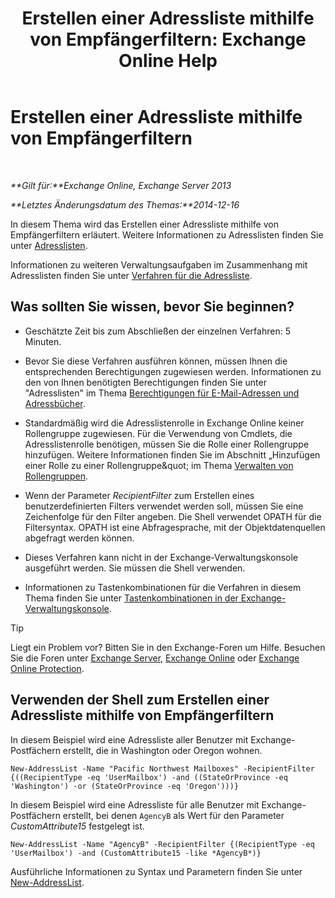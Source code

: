 ﻿---
title: 'Erstellen einer Adressliste mithilfe von Empfängerfiltern: Exchange Online Help'
TOCTitle: Erstellen einer Adressliste mithilfe von Empfängerfiltern
ms:assetid: 8eabea64-97c6-40af-b61c-9b6a125cbdf1
ms:mtpsurl: https://technet.microsoft.com/de-de/library/Bb123718(v=EXCHG.150)
ms:contentKeyID: 50476230
ms.date: 05/23/2018
mtps_version: v=EXCHG.150
ms.translationtype: MT
---

# Erstellen einer Adressliste mithilfe von Empfängerfiltern

 

_**Gilt für:**Exchange Online, Exchange Server 2013_

_**Letztes Änderungsdatum des Themas:**2014-12-16_

In diesem Thema wird das Erstellen einer Adressliste mithilfe von Empfängerfiltern erläutert. Weitere Informationen zu Adresslisten finden Sie unter [Adresslisten](address-lists-exchange-2013-help.md).

Informationen zu weiteren Verwaltungsaufgaben im Zusammenhang mit Adresslisten finden Sie unter [Verfahren für die Adressliste](address-list-procedures-exchange-2013-help.md).

## Was sollten Sie wissen, bevor Sie beginnen?

  - Geschätzte Zeit bis zum Abschließen der einzelnen Verfahren: 5 Minuten.

  - Bevor Sie diese Verfahren ausführen können, müssen Ihnen die entsprechenden Berechtigungen zugewiesen werden. Informationen zu den von Ihnen benötigten Berechtigungen finden Sie unter "Adresslisten" im Thema [Berechtigungen für E-Mail-Adressen und Adressbücher](email-address-and-address-book-permissions-exchange-2013-help.md).

  - Standardmäßig wird die Adresslistenrolle in Exchange Online keiner Rollengruppe zugewiesen. Für die Verwendung von Cmdlets, die Adresslistenrolle benötigen, müssen Sie die Rolle einer Rollengruppe hinzufügen. Weitere Informationen finden Sie im Abschnitt „Hinzufügen einer Rolle zu einer Rollengruppe\&quot; im Thema [Verwalten von Rollengruppen](manage-role-groups-exchange-2013-help.md).

  - Wenn der Parameter *RecipientFilter* zum Erstellen eines benutzerdefinierten Filters verwendet werden soll, müssen Sie eine Zeichenfolge für den Filter angeben. Die Shell verwendet OPATH für die Filtersyntax. OPATH ist eine Abfragesprache, mit der Objektdatenquellen abgefragt werden können.

  - Dieses Verfahren kann nicht in der Exchange-Verwaltungskonsole ausgeführt werden. Sie müssen die Shell verwenden.

  - Informationen zu Tastenkombinationen für die Verfahren in diesem Thema finden Sie unter [Tastenkombinationen in der Exchange-Verwaltungskonsole](keyboard-shortcuts-in-the-exchange-admin-center-exchange-online-protection-help.md).


> [!TIP]
> Liegt ein Problem vor? Bitten Sie in den Exchange-Foren um Hilfe. Besuchen Sie die Foren unter <A href="https://go.microsoft.com/fwlink/p/?linkid=60612">Exchange Server</A>, <A href="https://go.microsoft.com/fwlink/p/?linkid=267542">Exchange Online</A> oder <A href="https://go.microsoft.com/fwlink/p/?linkid=285351">Exchange Online Protection</A>.



## Verwenden der Shell zum Erstellen einer Adressliste mithilfe von Empfängerfiltern

In diesem Beispiel wird eine Adressliste aller Benutzer mit Exchange-Postfächern erstellt, die in Washington oder Oregon wohnen.

    New-AddressList -Name "Pacific Northwest Mailboxes" -RecipientFilter {((RecipientType -eq 'UserMailbox') -and ((StateOrProvince -eq 'Washington') -or (StateOrProvince -eq 'Oregon')))}

In diesem Beispiel wird eine Adressliste für alle Benutzer mit Exchange-Postfächern erstellt, bei denen `AgencyB` als Wert für den Parameter *CustomAttribute15* festgelegt ist.

    New-AddressList -Name "AgencyB" -RecipientFilter {(RecipientType -eq 'UserMailbox') -and (CustomAttribute15 -like *AgencyB*)}

Ausführliche Informationen zu Syntax und Parametern finden Sie unter [New-AddressList](https://technet.microsoft.com/de-de/library/aa996912\(v=exchg.150\)).

